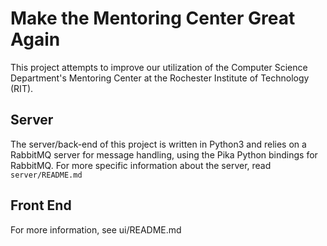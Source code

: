 # Make the Mentoring Center Great Again
This project attempts to improve our utilization of the Computer Science
Department's Mentoring Center at the Rochester Institute of Technology (RIT).

## Server
The server/back-end of this project is written in Python3 and relies on a
RabbitMQ server for message handling, using the Pika Python bindings for
RabbitMQ. For more specific information about the server, read
`server/README.md`

## Front End
For more information, see ui/README.md
